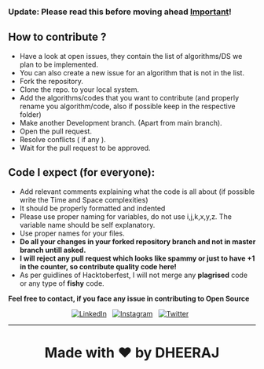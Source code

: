 ### Update: Please read this before moving ahead [Important](https://github.com/dheeraj-2000/dsalgo/issues/43)!

## How to contribute ?
* Have a look at open issues, they contain the list of algorithms/DS we plan to be implemented.
* You can also create a new issue for an algorithm that is not in the list.
* Fork the repository.
* Clone the repo. to your local system.
* Add the algorithms/codes that you want to contribute (and properly rename you algorithm/code, also if possible keep in the respective folder)
* Make another Development branch. (Apart from main branch).
* Open the pull request.
* Resolve conflicts ( if any ).
* Wait for the pull request to be approved.

## Code I expect (for everyone):

-   Add relevant comments explaining what the code is all about (if possible write the Time and Space complexities)
-   It should be properly formatted and indented
-   Please use proper naming for variables, do not use i,j,k,x,y,z. The variable name should be self explanatory.
-   Use proper names for your files.
-   **Do all your changes in your forked repository branch and not in master branch untill asked.**
-   **I will reject any pull request which looks like spammy or just to have +1 in the counter, so contribute quality code here!**
-   As per guidlines of Hacktoberfest, I will not merge any **plagrised** code or any type of **fishy** code.

**Feel free to contact, if you face any issue in contributing to Open Source** 

<div align="center">

<a href="https://www.linkedin.com/in/dheeraj-2000/" target="_blank"><img src="https://img.shields.io/badge/LinkedIn-%230077B5.svg?&style=flat-square&logo=linkedin&logoColor=white" alt="LinkedIn"></a> &nbsp; 
<a href="https://www.instagram.com/high__on._.life/" target="_blank"><img src="https://img.shields.io/badge/Instagram-%23E4405F.svg?&style=flat-square&logo=instagram&logoColor=white" alt="Instagram"></a> &nbsp; 
<a href="https://twitter.com/Dheeraj12000?s=09/" target="_blank"><img src="https://img.shields.io/badge/Twitter-%231877F2.svg?&style=flat-square&logo=twitter&logoColor=white" alt="Twitter"></a> &nbsp; 

<div align="center" width="50">

</div>

***
<h1 align="center">Made with ❤️ by DHEERAJ </h1>
	
